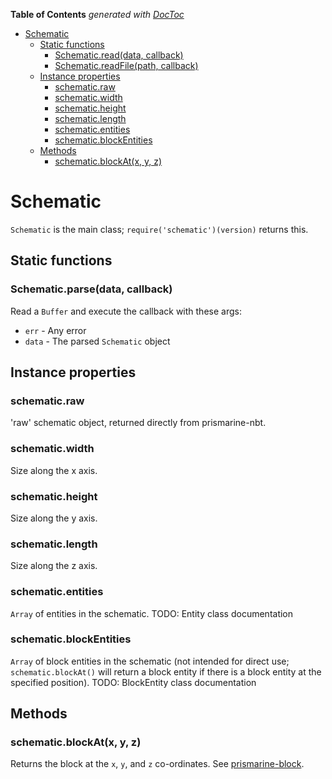 <!-- START doctoc generated TOC please keep comment here to allow auto update -->
<!-- DON'T EDIT THIS SECTION, INSTEAD RE-RUN doctoc TO UPDATE -->
**Table of Contents**  *generated with [DocToc](https://github.com/thlorenz/doctoc)*

- [Schematic](#schematic)
  - [Static functions](#static-functions)
    - [Schematic.read(data, callback)](#schematicreaddata-callback)
    - [Schematic.readFile(path, callback)](#schematicreadfilepath-callback)
  - [Instance properties](#instance-properties)
    - [schematic.raw](#schematicraw)
    - [schematic.width](#schematicwidth)
    - [schematic.height](#schematicheight)
    - [schematic.length](#schematiclength)
    - [schematic.entities](#schematicentities)
    - [schematic.blockEntities](#schematicblockentities)
  - [Methods](#methods)
    - [schematic.blockAt(x, y, z)](#schematicblockatx-y-z)

<!-- END doctoc generated TOC please keep comment here to allow auto update -->

# Schematic
`Schematic` is the main class; `require('schematic')(version)` returns this.

## Static functions

### Schematic.parse(data, callback)
Read a `Buffer` and execute the callback with these args:
* `err` - Any error
* `data` - The parsed `Schematic` object

## Instance properties

### schematic.raw
'raw' schematic object, returned directly from prismarine-nbt.

### schematic.width
Size along the x axis.

### schematic.height
Size along the y axis.

### schematic.length
Size along the z axis.

### schematic.entities
`Array` of entities in the schematic.
TODO: Entity class documentation

### schematic.blockEntities
`Array` of block entities in the schematic (not intended for direct use;
`schematic.blockAt()` will return a block entity if there is a block entity at
the specified position).
TODO: BlockEntity class documentation

## Methods

### schematic.blockAt(x, y, z)
Returns the block at the `x`, `y`, and `z` co-ordinates.
See [prismarine-block](https://github.com/PrismarineJS/prismarine-block).
